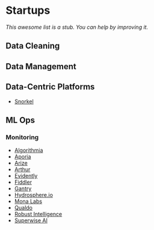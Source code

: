 <h1 id="startups">Startups</h1>

_This awesome list is a stub. You can help by improving it._

<h2 id="cleaning">Data Cleaning</h2>

<h2 id="management">Data Management</h2>

<h2 id="platforms">Data-Centric Platforms</h2>

- [Snorkel](https://snorkel.ai)

<h2 id="mlops">ML Ops</h2>

<h3 id="monitoring">Monitoring</h3>

- [Algorithmia](https://algorithmia.com)
- [Aporia](https://www.aporia.com)
- [Arize](https://arize.com)
- [Arthur](https://arthur.ai)
- [Evidently](https://evidentlyai.com)
- [Fiddler](https://www.fiddler.ai)
- [Gantry](https://gantry.io)
- [Hydrosphere.io](https://hydrosphere.io)
- [Mona Labs](https://www.monalabs.io)
- [Qualdo](https://www.qualdo.ai)
- [Robust Intelligence](https://www.robustintelligence.com)
- [Superwise AI](https://www.superwise.ai)








